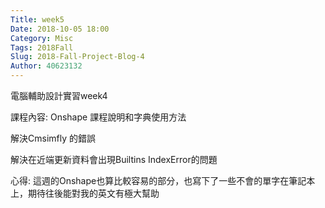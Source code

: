 ```yaml
---
Title: week5
Date: 2018-10-05 18:00
Category: Misc
Tags: 2018Fall
Slug: 2018-Fall-Project-Blog-4
Author: 40623132
---
```


電腦輔助設計實習week4

<!-- PELICAN_END_SUMMARY -->

課程內容:
Onshape 課程說明和字典使用方法

解決Cmsimfly 的錯誤

解決在近端更新資料會出現Builtins IndexError的問題

心得:
這週的Onshape也算比較容易的部分，也寫下了一些不會的單字在筆記本上，期待往後能對我的英文有極大幫助